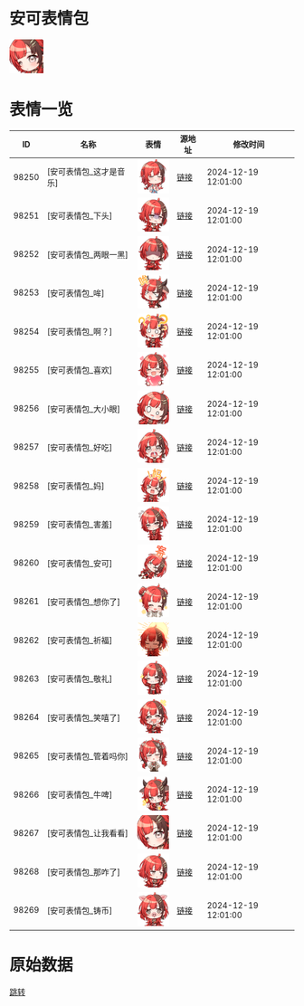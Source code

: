 # 安可表情包

<img src="./cover.png" height="60" alt="cover" />

# 表情一览

|ID|名称|表情|源地址|修改时间|
|----|----|----|----|----|
|98250|[安可表情包_这才是音乐]|<img src="./pic/098250_%5B安可表情包_这才是音乐%5D.png" height="60" alt="这才是音乐"/>|[链接](https://i0.hdslb.com/bfs/garb/dfd8cbd3eb08d3d58e67284332e60cc5d3c8df62.png)|2024-12-19 12:01:00|
|98251|[安可表情包_下头]|<img src="./pic/098251_%5B安可表情包_下头%5D.png" height="60" alt="下头"/>|[链接](https://i0.hdslb.com/bfs/garb/dafb6c963bf1e235b8123caee4b21b29ad519309.png)|2024-12-19 12:01:00|
|98252|[安可表情包_两眼一黑]|<img src="./pic/098252_%5B安可表情包_两眼一黑%5D.png" height="60" alt="两眼一黑"/>|[链接](https://i0.hdslb.com/bfs/garb/856d607b92ab9fa981aaef7b99d37ff8a41a3359.png)|2024-12-19 12:01:00|
|98253|[安可表情包_哞]|<img src="./pic/098253_%5B安可表情包_哞%5D.png" height="60" alt="哞"/>|[链接](https://i0.hdslb.com/bfs/garb/811933a6ac4fabac085b4682686d2a1b1420265f.png)|2024-12-19 12:01:00|
|98254|[安可表情包_啊？]|<img src="./pic/098254_%5B安可表情包_啊？%5D.png" height="60" alt="啊？"/>|[链接](https://i0.hdslb.com/bfs/garb/f90d9b23685e6cfe0c21f5e851b01f38f3111043.png)|2024-12-19 12:01:00|
|98255|[安可表情包_喜欢]|<img src="./pic/098255_%5B安可表情包_喜欢%5D.png" height="60" alt="喜欢"/>|[链接](https://i0.hdslb.com/bfs/garb/1bc5c2bf1832979e067a1e28bd76e6ec94a818bf.png)|2024-12-19 12:01:00|
|98256|[安可表情包_大小眼]|<img src="./pic/098256_%5B安可表情包_大小眼%5D.png" height="60" alt="大小眼"/>|[链接](https://i0.hdslb.com/bfs/garb/30d02a6ee1226f066614c4044734bb715943b38d.png)|2024-12-19 12:01:00|
|98257|[安可表情包_好吃]|<img src="./pic/098257_%5B安可表情包_好吃%5D.png" height="60" alt="好吃"/>|[链接](https://i0.hdslb.com/bfs/garb/9066b5e1a29c1945dc0f8872043abd17a5200a2a.png)|2024-12-19 12:01:00|
|98258|[安可表情包_妈]|<img src="./pic/098258_%5B安可表情包_妈%5D.png" height="60" alt="妈"/>|[链接](https://i0.hdslb.com/bfs/garb/b6eb347e3d9b499ac0c7edbab9b0fa6db9fc3b5f.png)|2024-12-19 12:01:00|
|98259|[安可表情包_害羞]|<img src="./pic/098259_%5B安可表情包_害羞%5D.png" height="60" alt="害羞"/>|[链接](https://i0.hdslb.com/bfs/garb/f290b7108c92182f474cb11ca3bcccf935b44863.png)|2024-12-19 12:01:00|
|98260|[安可表情包_安可]|<img src="./pic/098260_%5B安可表情包_安可%5D.png" height="60" alt="安可"/>|[链接](https://i0.hdslb.com/bfs/garb/bf0d4764e85a1860835acbd1ee01b1f9ac40139a.png)|2024-12-19 12:01:00|
|98261|[安可表情包_想你了]|<img src="./pic/098261_%5B安可表情包_想你了%5D.png" height="60" alt="想你了"/>|[链接](https://i0.hdslb.com/bfs/garb/31a10aad415d8ef3eeed90882be70a27390f5fb9.png)|2024-12-19 12:01:00|
|98262|[安可表情包_祈福]|<img src="./pic/098262_%5B安可表情包_祈福%5D.png" height="60" alt="祈福"/>|[链接](https://i0.hdslb.com/bfs/garb/d9ab8d9094ead00a24231c9997fb82d93ae9fac2.png)|2024-12-19 12:01:00|
|98263|[安可表情包_敬礼]|<img src="./pic/098263_%5B安可表情包_敬礼%5D.png" height="60" alt="敬礼"/>|[链接](https://i0.hdslb.com/bfs/garb/3f3e0fb090ed63e2f6ec6d80c54a9cc454cd3b3a.png)|2024-12-19 12:01:00|
|98264|[安可表情包_笑嘻了]|<img src="./pic/098264_%5B安可表情包_笑嘻了%5D.png" height="60" alt="笑嘻了"/>|[链接](https://i0.hdslb.com/bfs/garb/9f90f2126a25daca72f4d13f331299b50144ffc5.png)|2024-12-19 12:01:00|
|98265|[安可表情包_管着吗你]|<img src="./pic/098265_%5B安可表情包_管着吗你%5D.png" height="60" alt="管着吗你"/>|[链接](https://i0.hdslb.com/bfs/garb/b5aa5395344cbb643f5e9c0d6435f39836167ed9.png)|2024-12-19 12:01:00|
|98266|[安可表情包_牛啤]|<img src="./pic/098266_%5B安可表情包_牛啤%5D.png" height="60" alt="牛啤"/>|[链接](https://i0.hdslb.com/bfs/garb/f8f7db44eade9015d493f2dae7f42ffc53ba0cac.png)|2024-12-19 12:01:00|
|98267|[安可表情包_让我看看]|<img src="./pic/098267_%5B安可表情包_让我看看%5D.png" height="60" alt="让我看看"/>|[链接](https://i0.hdslb.com/bfs/garb/69ae66dc3e5e31890895c27836d2b10623460b5e.png)|2024-12-19 12:01:00|
|98268|[安可表情包_那咋了]|<img src="./pic/098268_%5B安可表情包_那咋了%5D.png" height="60" alt="那咋了"/>|[链接](https://i0.hdslb.com/bfs/garb/cc1fb74b91e824ab756befc0d1a2401e307353c8.png)|2024-12-19 12:01:00|
|98269|[安可表情包_铸币]|<img src="./pic/098269_%5B安可表情包_铸币%5D.png" height="60" alt="铸币"/>|[链接](https://i0.hdslb.com/bfs/garb/4ea627c17236d2e37499fc847fc08b6c46588136.png)|2024-12-19 12:01:00|

# 原始数据

[跳转](./raw.json)

